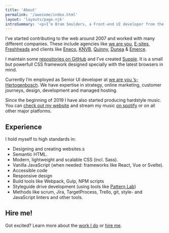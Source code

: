 ```yaml
---
title: 'About'
permalink: '/awesome/index.html'
layout: 'layouts/page.njk'
introSummary: '<p>I’m Bram Smulders, a Front-end UI developer from the Netherlands. With a strong focus on accessibility & progressive enhancement I wire up HTML, CSS and JavaScript into rich online experiences.</p>'
---
```


I’ve started contributing to the web around 2007 and worked with many different companies. These include agencies like [we are you](https://www.weareyou.com/), [E-sites](https://www.e-sites.nl/), [Freshheads](http://freshheads.com) and clients like [Eneco](http://eneco.com), [KNVB](http://knvb.nl), [Quinny](http://www.quinny.nl/), [Dunea](http://dunea.nl) & [Emerce](http://emerce.nl).

I maintain some [repositories on GitHub](https://github.com/bramsmulders) and I’ve created [Supple](https://github.com/supple-css/). It is a small but powerfull CSS framework designed specially with the latest browsers in mind.

Currently I’m employed as Senior UI developer at [we are you ’s-Hertogenbosch](https://www.weareyou.com). We have expertise in strategy, online marketing, customer journeys, design, development and managed hosting.

Since the beginning of 2019 I have also started producing hardstyle music.
You can [check out my website](https://djrebolo.com) and stream my music [on spotify](https://open.spotify.com/artist/1SNDUhWRKHjgYZ56ktCSVL?si=ZfCC9lJtTHWQ0vvrjhpOVA) or on all other major platforms.

## Experience
I hold myself to high standards in:

- Designing and creating websites.s
- Semantic HTML.
- Modern, lightweight and scalable CSS (incl. Sass).
- Vanilla JavaScript (when needed: frameworks like React, Vue or Svelte).
- Accessible code
- Responsive design
- Build tools like Webpack, Gulp, NPM scripts
- Styleguide drive development (using tools like [Pattern Lab](https://patternlab.io/))
- Methods like scrum, Jira, TargetProcess, Trello, git, style- and JavaScript linters and other tools.

## Hire me!
Got excited? Learn more about the [work I do](/available) or [hire me](/available).
